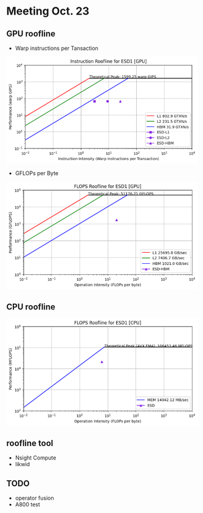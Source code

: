 # Meeting Oct. 23



## GPU roofline

* Warp instructions per Tansaction

![image-20231020171423938](../assets/images/image-20231020171423938.png)

* GFLOPs per Byte

![image-20231023181945058](../assets/images/image-20231023181945058.png)



## CPU roofline

![image-20231023182423658](../assets/images/image-20231023182423658.png)



## roofline tool

* Nsight Compute
* likwid



## TODO

* operator fusion
* A800 test

